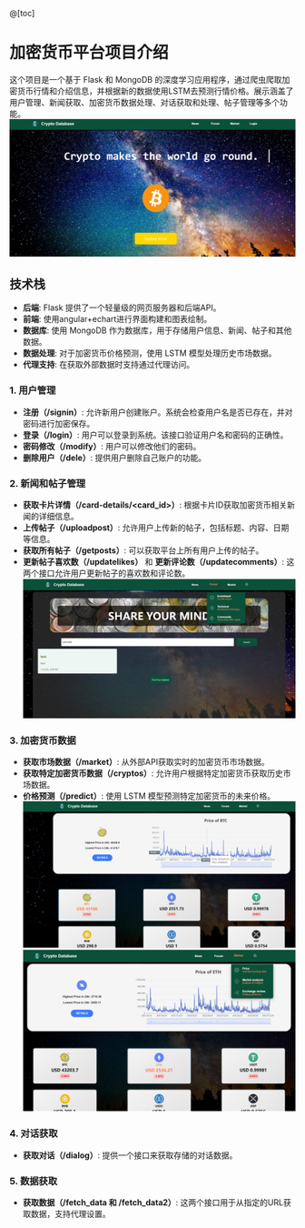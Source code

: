 @[toc]
# 加密货币平台项目介绍

这个项目是一个基于 Flask 和 MongoDB 的深度学习应用程序，通过爬虫爬取加密货币行情和介绍信息，并根据新的数据使用LSTM去预测行情价格。展示涵盖了用户管理、新闻获取、加密货币数据处理、对话获取和处理、帖子管理等多个功能。
![在这里插入图片描述](./example/index.png)
## 技术栈
- **后端**: Flask 提供了一个轻量级的网页服务器和后端API。
- **前端**: 使用angular+echart进行界面构建和图表绘制。
- **数据库**: 使用 MongoDB 作为数据库，用于存储用户信息、新闻、帖子和其他数据。
- **数据处理**: 对于加密货币价格预测，使用 LSTM 模型处理历史市场数据。
- **代理支持**: 在获取外部数据时支持通过代理访问。

### 1. 用户管理
- **注册（/signin）**: 允许新用户创建账户。系统会检查用户名是否已存在，并对密码进行加密保存。
- **登录（/login）**: 用户可以登录到系统。该接口验证用户名和密码的正确性。
- **密码修改（/modify）**: 用户可以修改他们的密码。
- **删除用户（/dele）**: 提供用户删除自己账户的功能。

### 2. 新闻和帖子管理
- **获取卡片详情（/card-details/<card_id>）**: 根据卡片ID获取加密货币相关新闻的详细信息。
- **上传帖子（/uploadpost）**: 允许用户上传新的帖子，包括标题、内容、日期等信息。
- **获取所有帖子（/getposts）**: 可以获取平台上所有用户上传的帖子。
- **更新帖子喜欢数（/updatelikes）** 和 **更新评论数（/updatecomments）**: 这两个接口允许用户更新帖子的喜欢数和评论数。
![在这里插入图片描述](./example/forum.png)

### 3. 加密货币数据
- **获取市场数据（/market）**: 从外部API获取实时的加密货币市场数据。
- **获取特定加密货币数据（/cryptos）**: 允许用户根据特定加密货币获取历史市场数据。
- **价格预测（/predict）**: 使用 LSTM 模型预测特定加密货币的未来价格。
![在这里插入图片描述](./example/market.png)
![在这里插入图片描述](./example/market2.png)
### 4. 对话获取
- **获取对话（/dialog）**: 提供一个接口来获取存储的对话数据。

### 5. 数据获取
- **获取数据（/fetch_data 和 /fetch_data2）**: 这两个接口用于从指定的URL获取数据，支持代理设置。



